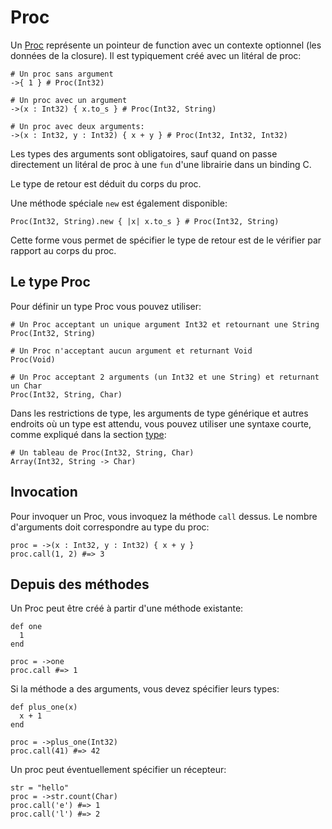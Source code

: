 # Proc

Un [Proc](http://crystal-lang.org/api/Proc.html) représente un pointeur de function avec un  contexte optionnel (les données de la closure).
Il est typiquement créé avec un litéral de proc:

```crystal
# Un proc sans argument
->{ 1 } # Proc(Int32)

# Un proc avec un argument
->(x : Int32) { x.to_s } # Proc(Int32, String)

# Un proc avec deux arguments:
->(x : Int32, y : Int32) { x + y } # Proc(Int32, Int32, Int32)
```

Les types des arguments sont obligatoires, sauf quand on passe directement un litéral de proc à une `fun` d'une librairie
dans un binding C.

Le type de retour est déduit du corps du proc.

Une méthode spéciale `new` est également disponible:

```crystal
Proc(Int32, String).new { |x| x.to_s } # Proc(Int32, String)
```

Cette forme vous permet de spécifier le type de retour est de le vérifier
par rapport au corps du proc.

## Le type Proc

Pour définir un type Proc vous pouvez utiliser:

```crystal
# Un Proc acceptant un unique argument Int32 et retournant une String
Proc(Int32, String)

# Un Proc n'acceptant aucun argument et returnant Void
Proc(Void)

# Un Proc acceptant 2 arguments (un Int32 et une String) et returnant un Char
Proc(Int32, String, Char)
```

Dans les restrictions de type, les arguments de type générique et autres endroits où un type est attendu,
vous pouvez utiliser une syntaxe courte, comme expliqué dans la section [type](../type_grammar.html):

```crystal
# Un tableau de Proc(Int32, String, Char)
Array(Int32, String -> Char)
```

## Invocation

Pour invoquer un Proc, vous invoquez la méthode `call` dessus.
Le nombre d'arguments doit correspondre au type du proc:

```crystal
proc = ->(x : Int32, y : Int32) { x + y }
proc.call(1, 2) #=> 3
```

## Depuis des méthodes

Un Proc peut être créé à partir d'une méthode existante:

```crystal
def one
  1
end

proc = ->one
proc.call #=> 1
```

Si la méthode a des arguments, vous devez spécifier leurs types:

```crystal
def plus_one(x)
  x + 1
end

proc = ->plus_one(Int32)
proc.call(41) #=> 42
```

Un proc peut éventuellement spécifier un récepteur:

```crystal
str = "hello"
proc = ->str.count(Char)
proc.call('e') #=> 1
proc.call('l') #=> 2
```
